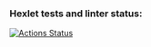 ### Hexlet tests and linter status:
[![Actions Status](https://github.com/Den4ik77077707/ansible-project-76/workflows/hexlet-check/badge.svg)](https://github.com/Den4ik77077707/ansible-project-76/actions)